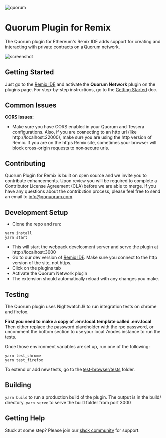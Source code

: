 ![quorum](docs/images/quorum_logo.png "screenshot")

# Quorum Plugin for Remix

The Quorum plugin for Ethereum's Remix IDE adds support for creating and interacting with private contracts on a Quorum network.

![screenshot](docs/images/quorum-remix.png "screenshot")

## Getting Started

Just go to the [Remix IDE](https://remix.ethereum.org) and activate the **Quorum Network** plugin on the plugins page. For step-by-step instructions, go to the [Getting Started](https://medium.com/remix-ide/quorum-plugin-for-remix-ee232ebca64c) doc.

## Common Issues
**CORS Issues:**
- Make sure you have CORS enabled in your Quorum and Tessera configurations. Also, if you are connecting to an http url (like http://localhost:22000), make sure you are using the http version of Remix. If you are on the https Remix site, sometimes your browser will block cross-origin requests to non-secure urls.

## Contributing
Quorum Plugin for Remix is built on open source and we invite you to contribute enhancements. Upon review you will be required to complete a Contributor License Agreement (CLA) before we are able to merge. If you have any questions about the contribution process, please feel free to send an email to [info@goquorum.com](mailto:info@goquorum.com).

## Development Setup

- Clone the repo and run:

```
yarn install
yarn start
```

- This will start the webpack development server and serve the plugin at http://localhost:3000
- Go to our dev version of [Remix IDE](http://remix-dev.goquorum.com). Make sure you connect to the http version of the site, not https.
- Click on the plugins tab
- Activate the Quorum Network plugin
- The extension should automatically reload with any changes you make.

## Testing
The Quorum plugin uses NightwatchJS to run integration tests on chrome and firefox.

**First you need to make a copy of .env.local.template called .env.local** Then either replace the password placeholder with the rpc password, or uncomment the bottom section to use your local 7nodes instance to run the tests.

Once those environment variables are set up, run one of the following:

```
yarn test_chrome
yarn test_firefox
```

To extend or add new tests, go to the [test-browser/tests](test-browser/tests) folder.

## Building

`yarn build` to run a production build of the plugin. The output is in the build/ directory.
`yarn serve` to serve the build folder from port 3000

## Getting Help
Stuck at some step? Please join our <a href="https://www.goquorum.com/slack-inviter" target="_blank" rel="noopener">slack community</a> for support.
